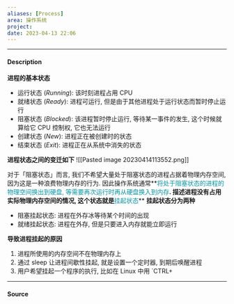 ```yaml
---
aliases: [Process]
area: 操作系统
project: 
date: 2023-04-13 22:06
---
```

---
#### Description
**进程的基本状态**
- 运行状态 (*Running*): 该时刻进程占用 CPU
- 就绪状态 (*Ready*): 进程可运行, 但是由于其他进程处于运行状态而暂时停止运行
- 阻塞状态 (*Blocked*): 该进程暂时停止运行, 等待某一事件的发生, 这个时候就算给它 CPU 控制权, 它也无法运行
- 创建状态 (*New*): 进程正在被创建时的状态
- 结束状态 (*Exit*): 进程正在从系统中消失的状态

**进程状态之间的变迁如下**
![[Pasted image 20230414113552.png]]

对于「阻塞状态」而言, 我们不希望大量处于阻塞状态的进程占据着物理内存空间, 因为这是一种浪费物理内存的行为. 因此操作系统通常**<font color="#0593A2">将处于阻塞状态的进程的物理空间换出到硬盘, 等需要再次运行时再从硬盘换入到内存</font>**. 
描述进程没有占用实际物理内存空间的情况, 这个状态就是**<font color="#0593A2">挂起状态</font>**
**挂起状态分为两种**
- 阻塞挂起状态: 进程在外存冰等待某个时间的出现
- 就绪挂起状态: 进程在外存, 但是只要进入内存就能立即运行

**导致进程挂起的原因**
1. 进程所使用的内存空间不在物理内存上
2. 通过 sleep 让进程间歇性挂起, 就是设置一个定时器, 到期后唤醒进程
3. 用户希望挂起一个程序的执行, 比如在 Linux 中用 `CTRL+

---
#### Source
